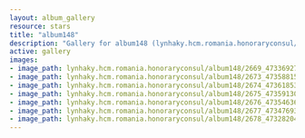 ```yaml
---
layout: album_gallery
resource: stars
title: "album148"
description: "Gallery for album148 (lynhaky.hcm.romania.honoraryconsul/album148)"
active: gallery
images:
- image_path: lynhaky.hcm.romania.honoraryconsul/album148/2669_473369279_1145277940289498_6166898238940257689_n.jpg
- image_path: lynhaky.hcm.romania.honoraryconsul/album148/2673_473588159_1145270903623535_6117563434607538090_n.jpg
- image_path: lynhaky.hcm.romania.honoraryconsul/album148/2674_473618539_1145270896956869_1674266252760096347_n.jpg
- image_path: lynhaky.hcm.romania.honoraryconsul/album148/2675_473591306_1145270893623536_259095854878077373_n.jpg
- image_path: lynhaky.hcm.romania.honoraryconsul/album148/2676_473546360_1145270716956887_7458437330219216428_n.jpg
- image_path: lynhaky.hcm.romania.honoraryconsul/album148/2677_473476936_1145270723623553_1197582821791908226_n.jpg
- image_path: lynhaky.hcm.romania.honoraryconsul/album148/2678_473282047_1145270430290249_815905254645536991_n.jpg
---
```

